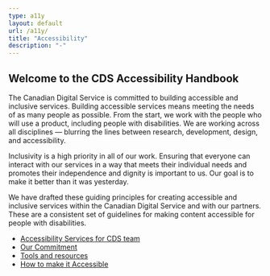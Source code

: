 ```yaml
---
type: a11y
layout: default
url: /a11y/
title: "Accessibility"
description: "-"
---
```

<h2 class="section--title">Welcome to the CDS Accessibility Handbook</h2>
     
The Canadian Digital Service is committed to building accessible and inclusive services. Building accessible services means meeting the needs of as many people as possible. From the start, we work with the people who will use a product, including people with disabilities. We are working across all disciplines — blurring the lines between research, development, design, and accessibility.

      
Inclusivity is a high priority in all of our work. Ensuring that everyone can interact with our services in a way that meets their individual needs and promotes their independence and dignity is important to us. Our goal is to make it better than it was yesterday.
     
We have drafted these guiding principles for creating accessible and inclusive services within the Canadian Digital Service and with our partners. These are a consistent set of guidelines for making content accessible for people with disabilities.

- [Accessibility Services for CDS team](accessibility-services-at-cds)
- [Our Commitment](our-commitment)
- [Tools and resources](tools-and-resources)
- [How to make it Accessible](how-to-make-it-accessible)

